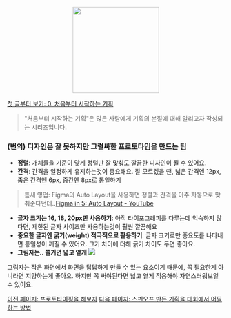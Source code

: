 <p align="center"><img src="https://i.imgur.com/wUFdbUb.png" width="200px"></p>

[첫 글부터 보기: 0. 처음부터 시작하는 기획](./)
> "처음부터 시작하는 기획"은  많은 사람에게 기획의 본질에 대해 알리고자 작성되는 시리즈입니다.

### (번외) 디자인은 잘 못하지만 그럴싸한 프로토타입을 만드는 팁
- **정렬**: 개체들을 기준이 맞게 정렬만 잘 맞춰도 깔끔한 디자인이 될 수 있어요.
- **간격**: 간격을 일정하게 유지하는것이 중요해요. 잘 모르겠을 땐, 넓은 간격엔 12px, 좁은 간격엔 6px, 중간엔 8px로 통일하기
> 틈새 영업: Figma의 Auto Layout을 사용하면 정렬과 간격을 아주 자동으로 맞춰준다던데..[Figma in 5: Auto Layout - YouTube](https://www.youtube.com/watch?v=TyaGpGDFczw&t=94s)
- **글자 크기는 16, 18, 20px만 사용하기**: 아직 타이포그래피를 다루는데 익숙하지 않다면, 제한된 글자 사이즈만 사용하는것이 훨씬 깔끔해요
- **중요한 글자엔 굵기(weight) 적극적으로 활용하기**: 글자 크기로만 중요도를 나타내면 통일성이 깨질 수 있어요. 크기 차이에 더해 굵기 차이도 두면 좋아요.
- **그림자는.. 쓸거면 넓고 옅게**
![](https://i.imgur.com/Ej5lqt4.png)

그림자는 작은 화면에서 화면을 답답하게 만들 수 있는 요소이기 때문에, 꼭 필요한게 아니라면 지양하는게 좋아요. 하지만 꼭 써야된다면 넓고 옅게 적용해야 자연스러워보일 수 있어요.

[이전 페이지: 프로토타이핑을 해보자](./프로토타이핑을_해보자.html)
[다음 페이지: 스핀오프 만든 기획을 대회에서 어필하는 방법](./만든_기획을_대회에서_어필하는_방법.html)
<!--stackedit_data:
eyJoaXN0b3J5IjpbLTQzOTQwMzQ5NiwtMjA1MDYxMzUyMywtMT
M3ODAxMzA5LC0zOTU1NzE0OTQsLTEwNDI0NjA2NTcsNjA5MTgx
NzM5LDQwNDkzNzg0NF19
-->